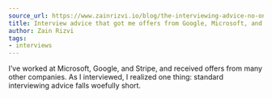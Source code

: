 ```yaml
---
source_url: https://www.zainrizvi.io/blog/the-interviewing-advice-no-one-shares/
title: Interview advice that got me offers from Google, Microsoft, and Stripe
author: Zain Rizvi
tags:
- interviews
---
```

I’ve worked at Microsoft, Google, and Stripe, and received offers from many other companies. As I interviewed, I realized one thing: standard interviewing advice falls woefully short.
